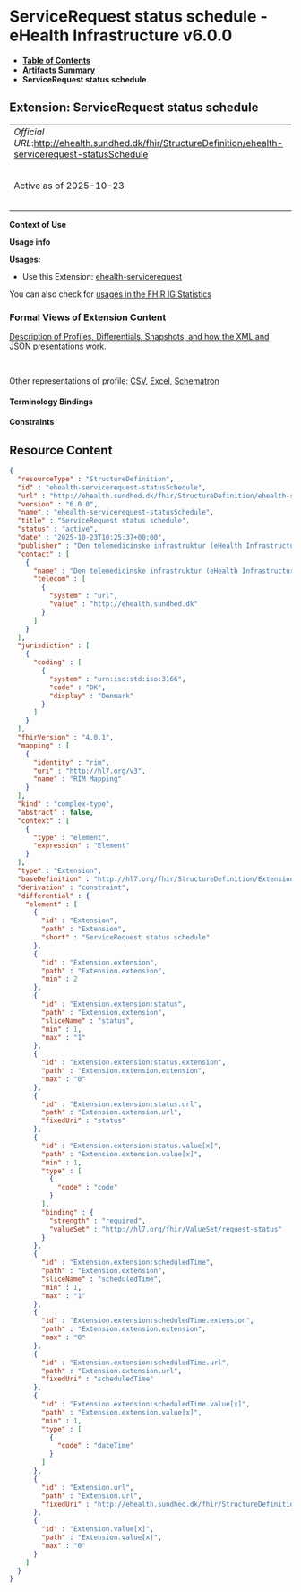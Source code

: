 # ServiceRequest status schedule - eHealth Infrastructure v6.0.0

* [**Table of Contents**](toc.md)
* [**Artifacts Summary**](artifacts.md)
* **ServiceRequest status schedule**

## Extension: ServiceRequest status schedule 

| | |
| :--- | :--- |
| *Official URL*:http://ehealth.sundhed.dk/fhir/StructureDefinition/ehealth-servicerequest-statusSchedule | *Version*:6.0.0 |
| Active as of 2025-10-23 | *Computable Name*:ehealth-servicerequest-statusSchedule |

**Context of Use**

**Usage info**

**Usages:**

* Use this Extension: [ehealth-servicerequest](StructureDefinition-ehealth-servicerequest.md)

You can also check for [usages in the FHIR IG Statistics](https://packages2.fhir.org/xig/dk.ehealth.sundhed.fhir.ig.core|current/StructureDefinition/ehealth-servicerequest-statusSchedule)

### Formal Views of Extension Content

 [Description of Profiles, Differentials, Snapshots, and how the XML and JSON presentations work](http://build.fhir.org/ig/FHIR/ig-guidance/readingIgs.html#structure-definitions). 

 

Other representations of profile: [CSV](StructureDefinition-ehealth-servicerequest-statusSchedule.csv), [Excel](StructureDefinition-ehealth-servicerequest-statusSchedule.xlsx), [Schematron](StructureDefinition-ehealth-servicerequest-statusSchedule.sch) 

#### Terminology Bindings

#### Constraints



## Resource Content

```json
{
  "resourceType" : "StructureDefinition",
  "id" : "ehealth-servicerequest-statusSchedule",
  "url" : "http://ehealth.sundhed.dk/fhir/StructureDefinition/ehealth-servicerequest-statusSchedule",
  "version" : "6.0.0",
  "name" : "ehealth-servicerequest-statusSchedule",
  "title" : "ServiceRequest status schedule",
  "status" : "active",
  "date" : "2025-10-23T10:25:37+00:00",
  "publisher" : "Den telemedicinske infrastruktur (eHealth Infrastructure)",
  "contact" : [
    {
      "name" : "Den telemedicinske infrastruktur (eHealth Infrastructure)",
      "telecom" : [
        {
          "system" : "url",
          "value" : "http://ehealth.sundhed.dk"
        }
      ]
    }
  ],
  "jurisdiction" : [
    {
      "coding" : [
        {
          "system" : "urn:iso:std:iso:3166",
          "code" : "DK",
          "display" : "Denmark"
        }
      ]
    }
  ],
  "fhirVersion" : "4.0.1",
  "mapping" : [
    {
      "identity" : "rim",
      "uri" : "http://hl7.org/v3",
      "name" : "RIM Mapping"
    }
  ],
  "kind" : "complex-type",
  "abstract" : false,
  "context" : [
    {
      "type" : "element",
      "expression" : "Element"
    }
  ],
  "type" : "Extension",
  "baseDefinition" : "http://hl7.org/fhir/StructureDefinition/Extension",
  "derivation" : "constraint",
  "differential" : {
    "element" : [
      {
        "id" : "Extension",
        "path" : "Extension",
        "short" : "ServiceRequest status schedule"
      },
      {
        "id" : "Extension.extension",
        "path" : "Extension.extension",
        "min" : 2
      },
      {
        "id" : "Extension.extension:status",
        "path" : "Extension.extension",
        "sliceName" : "status",
        "min" : 1,
        "max" : "1"
      },
      {
        "id" : "Extension.extension:status.extension",
        "path" : "Extension.extension.extension",
        "max" : "0"
      },
      {
        "id" : "Extension.extension:status.url",
        "path" : "Extension.extension.url",
        "fixedUri" : "status"
      },
      {
        "id" : "Extension.extension:status.value[x]",
        "path" : "Extension.extension.value[x]",
        "min" : 1,
        "type" : [
          {
            "code" : "code"
          }
        ],
        "binding" : {
          "strength" : "required",
          "valueSet" : "http://hl7.org/fhir/ValueSet/request-status"
        }
      },
      {
        "id" : "Extension.extension:scheduledTime",
        "path" : "Extension.extension",
        "sliceName" : "scheduledTime",
        "min" : 1,
        "max" : "1"
      },
      {
        "id" : "Extension.extension:scheduledTime.extension",
        "path" : "Extension.extension.extension",
        "max" : "0"
      },
      {
        "id" : "Extension.extension:scheduledTime.url",
        "path" : "Extension.extension.url",
        "fixedUri" : "scheduledTime"
      },
      {
        "id" : "Extension.extension:scheduledTime.value[x]",
        "path" : "Extension.extension.value[x]",
        "min" : 1,
        "type" : [
          {
            "code" : "dateTime"
          }
        ]
      },
      {
        "id" : "Extension.url",
        "path" : "Extension.url",
        "fixedUri" : "http://ehealth.sundhed.dk/fhir/StructureDefinition/ehealth-servicerequest-statusSchedule"
      },
      {
        "id" : "Extension.value[x]",
        "path" : "Extension.value[x]",
        "max" : "0"
      }
    ]
  }
}

```
